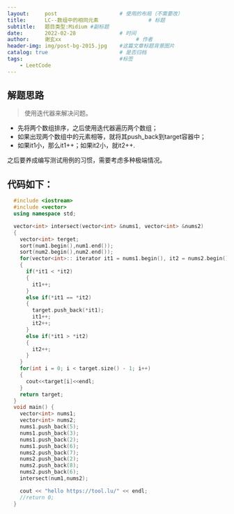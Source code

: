 ```yaml
---
layout:     post   				    # 使用的布局（不需要改）
title:      LC--数组中的相同元素				# 标题 
subtitle:   题目类型:Midium #副标题
date:       2022-02-28 				# 时间
author:     谢玄xx 						# 作者
header-img: img/post-bg-2015.jpg 	#这篇文章标题背景图片
catalog: true 						# 是否归档
tags:								#标签
    - LeetCode
---
```


## 解题思路

> 使用迭代器来解决问题。
* 先将两个数组排序，之后使用迭代器遍历两个数组；
* 如果出现两个数组中的元素相等，就将其push_back到target容器中；
* 如果it1小，那么it1++；如果it2小，就it2++.

之后要养成编写测试用例的习惯，需要考虑多种极端情况。


## 代码如下：
```CPP
  #include <iostream>
  #include <vector>
  using namespace std;

  vector<int> intersect(vector<int> &nums1, vector<int> &nums2)
  {
	vector<int> terget;
	sort(num1.begin(),num1.end());
	sort(num2.begin(),num2.end());
	for(vector<int>:: iterator it1 = nums1.begin(), it2 = nums2.begin();it1 != nums1.end() && it2 != nums.end())
	{
	  if(*it1 < *it2)
	  {
		it1++;
	  }
	  else if(*it1 == *it2)
	  {
		target.push_back(*it1);
		it1++;
		it2++;
	  }
	  else if(*it1 > *it2)
	  {
		it2++;
	  }
	}
	for(int i = 0; i < target.size() - 1; i++)
	{
	  cout<<target[i]<<endl;
	}
	return target;
  }
  void main() {
	vector<int> nums1;
	vector<int> nums2;
	nums1.push_back(5);
	nums1.push_back(3);
	nums1.push_back(2);
	nums1.push_back(6);
	nums2.push_back(7);
	nums2.push_back(2);
	nums2.push_back(8);
	nums2.push_back(6);
	intersect(num1,nums2);

	cout << "hello https://tool.lu/" << endl;
	//return 0;
  }
```
